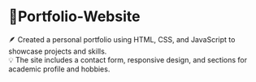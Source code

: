 # 🌟Portfolio-Website
🪶 Created a personal portfolio using HTML, CSS, and JavaScript to showcase projects and skills.<br>
💡 The site includes a contact form, responsive design, and sections for academic profile and hobbies.

